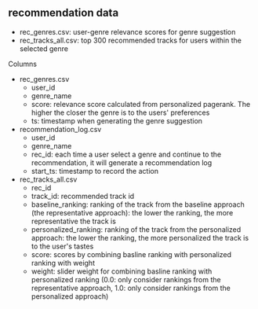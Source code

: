 ## recommendation data
- rec_genres.csv: user-genre relevance scores for genre suggestion
- rec_tracks_all.csv: top 300 recommended tracks for users within the selected genre

Columns
- rec_genres.csv
    - user_id
    - genre_name
    - score: relevance score calculated from personalized pagerank. The higher the closer the genre is to the users' preferences
    - ts: timestamp when generating the genre suggestion
- recommendation_log.csv
    - user_id
    - genre_name
    - rec_id: each time a user select a genre and continue to the recommendation, it will generate a recommendation log
    - start_ts: timestamp to record the action
- rec_tracks_all.csv
    - rec_id
    - track_id: recommended track id
    - baseline_ranking: ranking of the track from the baseline approach (the representative approach): the lower the ranking, the more representative the track is
    - personalized_ranking: ranking of the track from the personalized approach: the lower the ranking, the more personalized the track is to the user's tastes
    - score: scores by combining basline ranking with personalized ranking with weight
    - weight: slider weight for combining basline ranking with personalized ranking (0.0: only consider rankings from the representative approach, 1.0: only consider rankings from the personalized approach)
